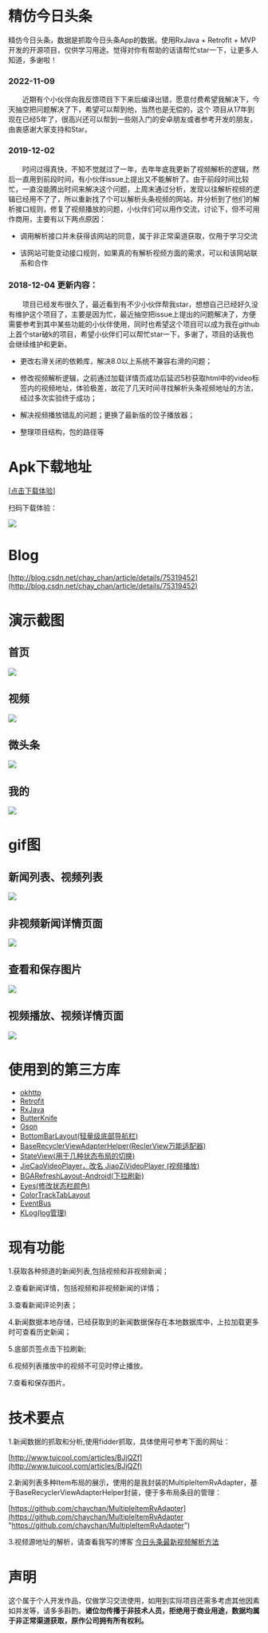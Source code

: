 # 精仿今日头条

精仿今日头条，数据是抓取今日头条App的数据。使用RxJava + Retrofit + MVP开发的开源项目，仅供学习用途。觉得对你有帮助的话请帮忙star一下，让更多人知道，多谢啦！

### 2022-11-09
&emsp;&emsp;近期有个小伙伴向我反馈项目下下来后编译出错，愿意付费希望我解决下，今天抽空把问题解决了下，希望可以帮到他，当然也是无偿的，这个
项目从17年到现在已经5年了，很高兴还可以帮到一些刚入门的安卓朋友或者参考开发的朋友，由衷感谢大家支持和Star。

### 2019-12-02
&emsp;&emsp;时间过得真快，不知不觉就过了一年，去年年底我更新了视频解析的逻辑，然后一直用到前段时间，有小伙伴issue上提出又不能解析了。由于前段时间比较忙，一直没能腾出时间来解决这个问题，上周末通过分析，发现以往解析视频的逻辑已经用不了了，所以重新找了个可以解析头条视频的网站，并分析到了他们的解析接口规则，修复了视频播放的问题，小伙伴们可以用作交流，讨论下，但不可用作商用，主要有以下两点原因：

- 调用解析接口并未获得该网站的同意，属于非正常渠道获取，仅用于学习交流

- 该网站可能变动接口规则，如果真的有解析视频方面的需求，可以和该网站联系和合作


### 2018-12-04 更新内容：  
&emsp;&emsp;项目已经发布很久了，最近看到有不少小伙伴帮我star，想想自己已经好久没有维护这个项目了，主要是因为忙，最近抽空把issue上提出的问题解决了，方便需要参考到其中某些功能的小伙伴使用，同时也希望这个项目可以成为我在github上首个star破k的项目，希望小伙伴们可以帮忙star一下，多谢了，项目的话我也会继续维护和更新。
    
- 更改右滑关闭的依赖库，解决8.0以上系统不兼容右滑的问题；

- 修改视频解析逻辑，之前通过加载详情页成功后延迟5秒获取html中的video标签内的视频地址，体验极差，故花了几天时间寻找解析头条视频地址的方法，经过多次实验终于成功；

- 解决视频播放错乱的问题；更换了最新版的饺子播放器；    

- 整理项目结构，包的路径等 



# Apk下载地址

[[点击下载体验](https://raw.githubusercontent.com/chaychan/TouTiao/master/apk/news.apk)]

扫码下载体验：

![](https://raw.githubusercontent.com/chaychan/TouTiaoPics/master/screenshot/apk_qrcode.png)  

# Blog
[http://blog.csdn.net/chay_chan/article/details/75319452](http://blog.csdn.net/chay_chan/article/details/75319452)


# 演示截图

## 首页
![](https://raw.githubusercontent.com/chaychan/TouTiaoPics/master/screenshot/home.jpg)  

## 视频
![](https://raw.githubusercontent.com/chaychan/TouTiaoPics/master/screenshot/video.jpg)  

## 微头条
![](https://raw.githubusercontent.com/chaychan/TouTiaoPics/master/screenshot/micro.jpg)  

## 我的
![](https://raw.githubusercontent.com/chaychan/TouTiaoPics/master/screenshot/mine.jpg)  


# gif图

## 新闻列表、视频列表
![](https://raw.githubusercontent.com/chaychan/TouTiaoPics/master/screenshot/main.gif)  

## 非视频新闻详情页面
![](https://raw.githubusercontent.com/chaychan/TouTiaoPics/master/screenshot/text_detail.gif)  

## 查看和保存图片 
![](https://raw.githubusercontent.com/chaychan/TouTiaoPics/master/screenshot/watch_save_img.gif)  

## 视频播放、视频详情页面
![](https://raw.githubusercontent.com/chaychan/TouTiaoPics/master/screenshot/video_detail.gif)  


# 使用到的第三方库
* [okhttp](https://github.com/square/okhttp)
* [Retrofit](https://github.com/square/retrofit)
* [RxJava](https://github.com/ReactiveX/RxJava)
* [ButterKnife](https://github.com/JakeWharton/butterknife)
* [Gson](https://github.com/google/gson)
* [BottomBarLayout(轻量级底部导航栏)](https://github.com/chaychan/BottomBarLayout)
* [BaseRecyclerViewAdapterHelper(ReclerView万能适配器)](https://github.com/CymChad/BaseRecyclerViewAdapterHelper)
* [StateView(用于几种状态布局的切换)](https://github.com/nukc/StateView)
* [JieCaoVideoPlayer，改名 JiaoZiVideoPlayer (视频播放)](https://github.com/lipangit/JiaoZiVideoPlayer)
* [BGARefreshLayout-Android(下拉刷新)](https://github.com/bingoogolapple/BGARefreshLayout-Android)
* [Eyes(修改状态栏颜色)](https://github.com/imflyn/Eyes)
* [ColorTrackTabLayout](https://github.com/yewei02538/ColorTrackTabLayout)
* [EventBus](https://github.com/greenrobot/EventBus)
* [KLog(log管理)](https://github.com/ZhaoKaiQiang/KLog)

# 现有功能

1.获取各种频道的新闻列表,包括视频和非视频新闻；

2.查看新闻详情，包括视频和非视频新闻的详情；  

3.查看新闻评论列表； 

4.新闻数据本地存储，已经获取到的新闻数据保存在本地数据库中，上拉加载更多时可查看历史新闻；

5.底部页签点击下拉刷新;

6.视频列表播放中的视频不可见时停止播放。

7.查看和保存图片。

# 技术要点

1.新闻数据的抓取和分析,使用fidder抓取，具体使用可参考下面的网址：

[http://www.tuicool.com/articles/BJjQZf](http://www.tuicool.com/articles/BJjQZf)

2.新闻列表多种Item布局的展示，使用的是我封装的MultipleItemRvAdapter，基于BaseRecyclerViewAdapterHelper封装，便于多布局条目的管理：

[https://github.com/chaychan/MultipleItemRvAdapter](https://github.com/chaychan/MultipleItemRvAdapter "https://github.com/chaychan/MultipleItemRvAdapter")

3.视频源地址的解析，请查看我写的博客 [今日头条最新视频解析方法](https://blog.csdn.net/Chay_Chan/article/details/84825807)

# 声明
这个属于个人开发作品，仅做学习交流使用，如用到实际项目还需多考虑其他因素如并发等，请多多斟酌。**诸位勿传播于非技术人员，拒绝用于商业用途，数据均属于非正常渠道获取，原作公司拥有所有权利。**